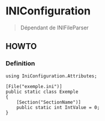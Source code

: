 # INIConfiguration

> Dépendant de INIFileParser

## HOWTO
### Definition

    using IniConfiguration.Attributes;

    [File("exemple.ini")]
    public static class Exemple
    {
        [Section("SectionName")]
        public static int IntValue = 0;
    }
